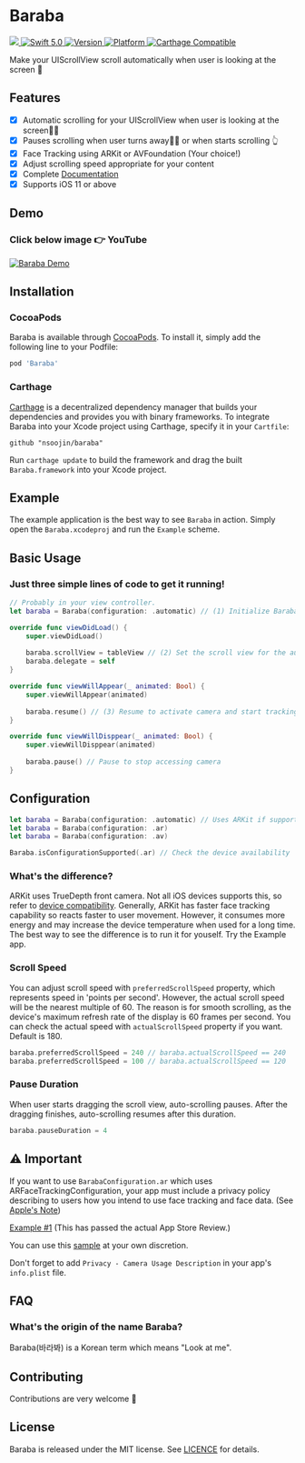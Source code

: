 # Baraba

<p>
   <a href="https://github.com/nsoojin/baraba/actions">
      <img src="https://github.com/nsoojin/baraba/workflows/CI/badge.svg">
   </a>
   <a href="https://developer.apple.com/swift/">
      <img src="https://img.shields.io/badge/Swift-5.0-orange.svg?style=flat" alt="Swift 5.0">
   </a>
   <a href="http://cocoapods.org/pods/Baraba">
      <img src="https://img.shields.io/cocoapods/v/Baraba.svg?style=flat" alt="Version">
   </a>
   <a href="http://cocoapods.org/pods/Baraba">
      <img src="https://img.shields.io/cocoapods/p/Baraba.svg?style=flat" alt="Platform">
   </a>
   <a href="https://github.com/Carthage/Carthage">
      <img src="https://img.shields.io/badge/Carthage-compatible-4BC51D.svg?style=flat" alt="Carthage Compatible">
   </a>
</p>

Make your UIScrollView scroll automatically when user is looking at the screen 👀

## Features

- [x] Automatic scrolling for your UIScrollView when user is looking at the screen📱👀
- [x] Pauses scrolling when user turns away📱🙄 or when starts scrolling 👆
- [x] Face Tracking using ARKit or AVFoundation (Your choice!)
- [x] Adjust scrolling speed appropriate for your content
- [x] Complete [Documentation](https://soojin.ro/baraba/)
- [x] Supports iOS 11 or above

## Demo

### Click below image 👉 YouTube

[![Baraba Demo](etc/baraba_demo.gif)](https://www.youtube.com/watch?v=Hiojxdy_QtM)

## Installation

### CocoaPods

Baraba is available through [CocoaPods](http://cocoapods.org). To install it, simply add the following line to your Podfile:

```bash
pod 'Baraba'
```

### Carthage

[Carthage](https://github.com/Carthage/Carthage) is a decentralized dependency manager that builds your dependencies and provides you with binary frameworks. To integrate Baraba into your Xcode project using Carthage, specify it in your `Cartfile`:

```ogdl
github "nsoojin/baraba"
```

Run `carthage update` to build the framework and drag the built `Baraba.framework` into your Xcode project. 

## Example

The example application is the best way to see `Baraba` in action. Simply open the `Baraba.xcodeproj` and run the `Example` scheme.

## Basic Usage

### Just three simple lines of code to get it running!

```Swift
// Probably in your view controller.
let baraba = Baraba(configuration: .automatic) // (1) Initialize Baraba

override func viewDidLoad() {
    super.viewDidLoad()
    
    baraba.scrollView = tableView // (2) Set the scroll view for the auto-scroll target
    baraba.delegate = self
}

override func viewWillAppear(_ animated: Bool) {
    super.viewWillAppear(animated)
    
    baraba.resume() // (3) Resume to activate camera and start tracking user's face
}

override func viewWillDisppear(_ animated: Bool) {
    super.viewWillDisppear(animated)
    
    baraba.pause() // Pause to stop accessing camera
}
```

## Configuration

```Swift 
let baraba = Baraba(configuration: .automatic) // Uses ARKit if supported. If not, uses AVFoundation
let baraba = Baraba(configuration: .ar)
let baraba = Baraba(configuration: .av)

Baraba.isConfigurationSupported(.ar) // Check the device availability
```

### What's the difference?

ARKit uses TrueDepth front camera. Not all iOS devices supports this, so refer to [device compatibility](https://developer.apple.com/library/archive/documentation/DeviceInformation/Reference/iOSDeviceCompatibility/Cameras/Cameras.html#//apple_ref/doc/uid/TP40013599-CH107-SW1). Generally, ARKit has faster face tracking capability so reacts faster to user movement. However, it consumes more energy and may increase the device temperature when used for a long time. The best way to see the difference is to run it for youself.  Try the Example app.

### Scroll Speed

You can adjust scroll speed with `preferredScrollSpeed` property, which represents speed in 'points per second'. However, the actual scroll speed will be the nearest multiple of 60. The reason is for smooth scrolling, as the device's maximum refresh rate of the display is 60 frames per second. You can check the actual speed with `actualScrollSpeed` property if you want. Default is 180.

```Swift
baraba.preferredScrollSpeed = 240 // baraba.actualScrollSpeed == 240 
baraba.preferredScrollSpeed = 100 // baraba.actualScrollSpeed == 120
```

### Pause Duration

When user starts dragging the scroll view, auto-scrolling pauses. After the dragging finishes, auto-scrolling resumes after this duration.

```Swift
baraba.pauseDuration = 4
```

## ⚠️ Important

If you want to use `BarabaConfiguration.ar`  which uses ARFaceTrackingConfiguration, your app must include a privacy policy describing to users how you intend to use face tracking and face data. (See [Apple's Note](https://developer.apple.com/documentation/arkit/arfacetrackingconfiguration)) 

[Example #1](https://soojin.ro/notableme-privacypolicy) (This has passed the actual App Store Review.)

You can use this [sample](https://github.com/nsoojin/baraba/blob/master/etc/PRIVACY-POLICY-SAMPLE.md) at your own discretion.

Don't forget to add `Privacy - Camera Usage Description` in your app's `info.plist` file.

## FAQ

### What's the origin of the name Baraba?

Baraba(바라봐) is a Korean term which means "Look at me".

## Contributing
Contributions are very welcome 🙌

## License

Baraba is released under the MIT license. See [LICENCE](https://github.com/nsoojin/baraba/blob/master/LICENSE) for details.
